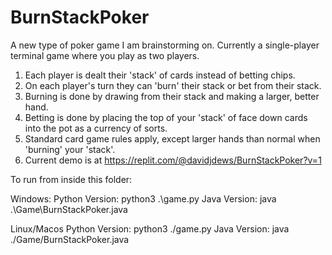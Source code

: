 # BurnStackPoker
A new type of poker game I am brainstorming on. Currently a single-player terminal game where you play as two players.

1. Each player is dealt their 'stack' of cards instead of betting chips.
2. On each player's turn they can 'burn' their stack or bet from their stack.
3. Burning is done by drawing from their stack and making a larger, better hand.
4. Betting is done by placing the top of your 'stack' of face down cards into the pot as a currency of sorts.
5. Standard card game rules apply, except larger hands than normal when 'burning' your 'stack'.
6. Current demo is at https://replit.com/@davidjdews/BurnStackPoker?v=1

To run from inside this folder:

Windows:
Python Version: python3 .\game.py
Java Version: java .\Game\BurnStackPoker.java

Linux/Macos
Python Version: python3 ./game.py
Java Version: java ./Game/BurnStackPoker.java
